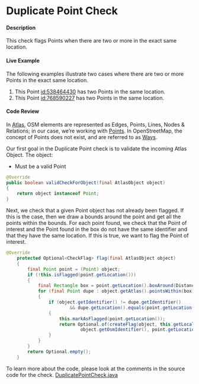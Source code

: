 # Duplicate Point Check

#### Description
This check flags Points when there are two or more in the exact same location.

#### Live Example
The following examples illustrate two cases where there are two or more Points in the exact same location.
1) This Point [id:538464430](https://www.openstreetmap.org/node/538464430) has two Points in the same
location.
2) This Point [id:768590227](https://www.openstreetmap.org/node/768590227) has two Points in the same
location.


#### Code Review
In [Atlas](https://github.com/osmlab/atlas), OSM elements are represented as Edges, Points, Lines, 
Nodes & Relations; in our case, we’re working with [Points](https://github.com/osmlab/atlas/blob/dev/src/main/java/org/openstreetmap/atlas/geography/atlas/items/Point.java).
In OpenStreetMap, the concept of Points does not exist, and are referred to as [Ways](https://wiki.openstreetmap.org/wiki/Node).

Our first goal in the Duplicate Point check is to validate the incoming Atlas Object. The object:
* Must be a valid Point

```java
@Override
public boolean validCheckForObject(final AtlasObject object)
{
    return object instanceof Point;
}
```

Next, we check that a given Point object has not already been flagged. If this is the case, then
we draw a bounds around the point and get all the points within the bounds. For each point found, we
check that the Point of interest and the Point found in the box do not have the same identifier and
that they have the same location. If this is true, we want to flag the Point of interest.

```java
@Override
    protected Optional<CheckFlag> flag(final AtlasObject object)
    {
        final Point point = (Point) object;
        if (!this.isFlagged(point.getLocation()))
        {
            final Rectangle box = point.getLocation().boxAround(Distance.meters(0));
            for (final Point dupe : object.getAtlas().pointsWithin(box))
            {
                if (object.getIdentifier() != dupe.getIdentifier()
                        && dupe.getLocation().equals(point.getLocation()))
                {
                    this.markAsFlagged(point.getLocation());
                    return Optional.of(createFlag(object, this.getLocalizedInstruction(0,
                            object.getOsmIdentifier(), point.getLocation())));
                }
            }
        }
        return Optional.empty();
    }
```
To learn more about the code, please look at the comments in the source code for the check.
[DuplicatePointCheck.java](../../src/main/java/org/openstreetmap/atlas/checks/validation/points/DuplicatePointCheck.java)
